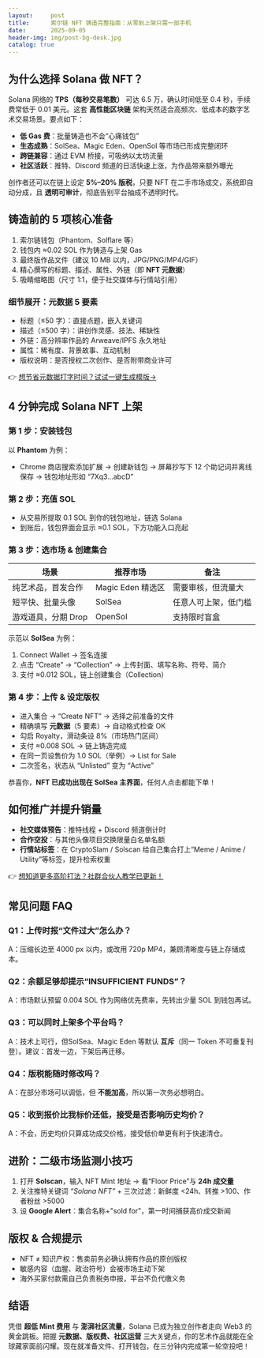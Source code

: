```yaml
---
layout:     post
title:      索尔链 NFT 铸造完整指南：从零到上架只需一部手机
date:       2025-09-05
header-img: img/post-bg-desk.jpg
catalog: true
---
```


## 为什么选择 Solana 做 NFT？

Solana 网络的 **TPS（每秒交易笔数）** 可达 6.5 万，确认时间低至 0.4 秒，手续费常低于 0.01 美元。这套 **高性能区块链** 架构天然适合高频次、低成本的数字艺术交易场景。要点如下：

- **低 Gas 费**：批量铸造也不会“心痛钱包”  
- **生态成熟**：SolSea、Magic Eden、OpenSol 等市场已形成完整闭环  
- **跨链兼容**：通过 EVM 桥接，可吸纳以太坊流量  
- **社区活跃**：推特、Discord 频道的日活快速上涨，为作品带来额外曝光

创作者还可以在链上设定 **5%–20% 版税**，只要 NFT 在二手市场成交，系统即自动分成，且 **透明可审计**，彻底告别平台抽成不透明时代。

## 铸造前的 5 项核心准备

1. 索尔链钱包（Phantom、Solflare 等）  
2. 钱包内 ≈0.02 SOL 作为铸造与上架 Gas  
3. 最终版作品文件（建议 10 MB 以内，JPG/PNG/MP4/GIF）  
4. 精心撰写的标题、描述、属性、外链（即 **NFT 元数据**）  
5. 吸睛缩略图（尺寸 1:1，便于社交媒体与行情站引用）

### 细节展开：元数据 5 要素

- 标题（≤50 字）：直接点题，嵌入关键词  
- 描述（≤500 字）：讲创作灵感、技法、稀缺性  
- 外链：高分辨率作品的 Arweave/IPFS 永久地址  
- 属性：稀有度、背景故事、互动机制  
- 版权说明：是否授权二次创作、是否附带商业许可

👉 [想节省元数据打字时间？试试一键生成模版→](https://okxdog.com/)

## 4 分钟完成 Solana NFT 上架

### 第 1 步：安装钱包

以 **Phantom** 为例：

- Chrome 商店搜索添加扩展 → 创建新钱包 → 屏幕抄写下 12 个助记词并离线保存 → 钱包地址形如 “7Xq3…abcD”

### 第 2 步：充值 SOL

- 从交易所提取 0.1 SOL 到你的钱包地址，链选 Solana  
- 到账后，钱包界面会显示 ≈0.1 SOL，下方功能入口亮起

### 第 3 步：选市场 & 创建集合

| 场景 | 推荐市场 | 备注 |
|---|---|---|
| 纯艺术品，首发合作 | Magic Eden 精选区 | 需要审核，但流量大 |
| 短平快、批量头像 | SolSea | 任意人可上架，低门槛 |
| 游戏道具，分期 Drop | OpenSol | 支持限时盲盒 |

示范以 **SolSea** 为例：

1. Connect Wallet → 签名连接  
2. 点击 “Create” → “Collection” → 上传封面、填写名称、符号、简介  
3. 支付 ≈0.012 SOL，链上创建集合（Collection）

### 第 4 步：上传 & 设定版权

- 进入集合 → “Create NFT” → 选择之前准备的文件  
- 精确填写 **元数据**（5 要素）→ 自动格式检查 OK  
- 勾启 Royalty，滑动条设 8%（市场热门区间）  
- 支付 ≈0.008 SOL → 链上铸造完成  
- 在同一页设售价为 1.0 SOL（举例）→ List for Sale  
- 二次签名，状态从 “Unlisted” 变为 “Active”

恭喜你，**NFT 已成功出现在 SolSea 主界面**，任何人点击都能下单！

## 如何推广并提升销量

- **社交媒体预告**：推特线程 + Discord 频道倒计时  
- **合作空投**：与其他头像项目交换限量白名单名额  
- **行情站标签**：在 CryptoSlam / Solscan 给自己集合打上“Meme / Anime / Utility”等标签，提升检索权重

👉 [想知道更多高阶打法？社群合伙人教学已更新！](https://okxdog.com/)

## 常见问题 FAQ

### Q1：上传时报“文件过大”怎么办？
A：压缩长边至 4000 px 以内，或改用 720p MP4，兼顾清晰度与链上存储成本。

### Q2：余额足够却提示“INSUFFICIENT FUNDS”？
A：市场默认预留 0.004 SOL 作为网络优先费率，先转出少量 SOL 到钱包再试。

### Q3：可以同时上架多个平台吗？
A：技术上可行，但SolSea、Magic Eden 等默认 **互斥**（同一 Token 不可重复刊登）。建议：首发一边，下架后再迁移。

### Q4：版税能随时修改吗？
A：在部分市场可以调低，但 **不能加高**，所以第一次务必想明白。

### Q5：收到报价比我标价还低，接受是否影响历史均价？
A：不会，历史均价只算成功成交价格，接受低价单更有利于快速清仓。

## 进阶：二级市场监测小技巧

1. 打开 **Solscan**，输入 NFT Mint 地址 → 看“Floor Price”与 **24h 成交量**  
2. 关注推特关键词 *“Solana NFT”* + 三次过滤：新鲜度 <24h、转推 >100、作者粉丝 >5000  
3. 设 **Google Alert**：集合名称+"sold for"，第一时间捕获高价成交新闻

## 版权 & 合规提示

- NFT ≠ 知识产权：售卖前务必确认拥有作品的原创版权  
- 敏感内容（血腥、政治符号）会被市场主动下架  
- 海外买家付款需自己负责税务申报，平台不负代缴义务

## 结语

凭借 **超低 Mint 费用** 与 **澎湃社区流量**，Solana 已成为独立创作者走向 Web3 的黄金跳板。把握 **元数据、版权费、社区运营** 三大关键点，你的艺术作品就能在全球藏家面前闪耀。现在就准备文件、打开钱包，在三分钟内完成第一轮空投吧！